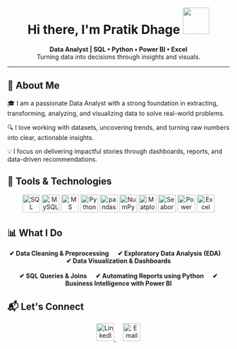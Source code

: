 
<h1 align="center">Hi there, I'm Pratik Dhage <img src="https://media.giphy.com/media/RbDKaczqWovIugyJmW/giphy.gif" width="60px"></h1>


<p align="center">
  <b>Data Analyst | SQL • Python • Power BI • Excel</b><br/>
  Turning data into decisions through insights and visuals.
</p>

---

## 🧠 About Me

🎓 I am a passionate Data Analyst with a strong foundation in extracting, transforming, analyzing, and visualizing data to solve real-world problems.

🔍 I love working with datasets, uncovering trends, and turning raw numbers into clear, actionable insights.

💡 I focus on delivering impactful stories through dashboards, reports, and data-driven recommendations.



## 🚀 Tools & Technologies

<p align="center">
  <!-- SQL -->
  <img src="https://img.icons8.com/color/96/sql.png" width="40" alt="SQL"/>
  
  <!-- MySQL -->
  <img src="https://img.icons8.com/color/96/mysql-logo.png" width="40" alt="MySQL"/>
  
  <!-- MS SQL Server (Reliable icon) -->
  <img src="[https://img.icons8.com/color/96/microsoft-sql-server.png](https://upload.wikimedia.org/wikipedia/de/8/8c/Microsoft_SQL_Server_Logo.svg)" width="40" alt="MS SQL Server"/>

  <!-- Python -->
  <img src="https://img.icons8.com/color/96/python.png" width="40" alt="Python"/>

  <!-- pandas -->
  <img src="https://cdn.jsdelivr.net/gh/devicons/devicon/icons/pandas/pandas-original.svg" width="40" alt="pandas"/>

  <!-- NumPy -->
  <img src="https://cdn.jsdelivr.net/gh/devicons/devicon/icons/numpy/numpy-original.svg" width="40" alt="NumPy"/>

  <!-- Matplotlib -->
  <img src="https://cdn.jsdelivr.net/gh/devicons/devicon/icons/matplotlib/matplotlib-original.svg" width="40" alt="Matplotlib"/>

  <!-- Seaborn (no official icon, reusing Python icon) -->
  <img src="https://img.icons8.com/color/96/python.png" width="40" alt="Seaborn"/>

  <!-- Power BI -->
  <img src="https://img.icons8.com/color/96/power-bi.png" width="40" alt="Power BI"/>

  <!-- Excel -->
  <img src="https://img.icons8.com/color/96/microsoft-excel-2019.png" width="40" alt="Excel"/>
</p>




## 📊 What I Do

<p align="center">
  <b>✔ Data Cleaning & Preprocessing</b> &nbsp;&nbsp;&nbsp;
  <b>✔ Exploratory Data Analysis (EDA)</b> &nbsp;&nbsp;&nbsp;
  <b>✔ Data Visualization & Dashboards</b><br><br>
  <b>✔ SQL Queries & Joins</b> &nbsp;&nbsp;&nbsp;
  <b>✔ Automating Reports using Python</b> &nbsp;&nbsp;&nbsp;
  <b>✔ Business Intelligence with Power BI</b>
</p>



## 📬 Let's Connect


<p align="center">
  <a href="https://www.linkedin.com/in/pratik-dhage-pd04052001" target="_blank">
    <img src="https://cdn-icons-png.flaticon.com/512/174/174857.png" alt="LinkedIn" width="40" height="40" />
  </a>
  &nbsp;&nbsp;&nbsp;
  <a href="pratikdhage300@gmail.com">
    <img src="https://cdn-icons-png.flaticon.com/512/732/732200.png" alt="Email" width="40" height="40" />
  </a>
</p>

